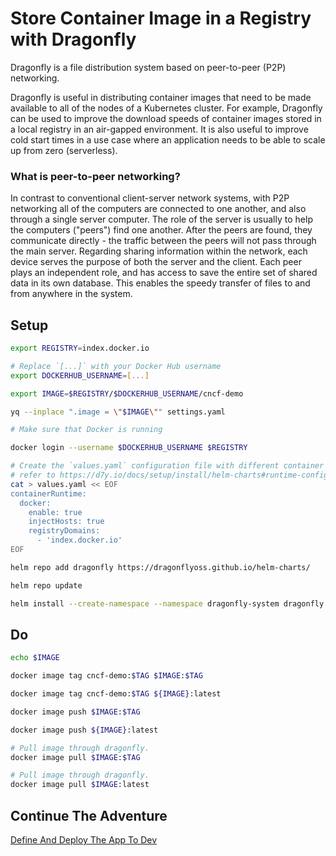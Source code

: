 # Store Container Image in a Registry with Dragonfly

Dragonfly is a file distribution system based on peer-to-peer (P2P) networking.

Dragonfly is useful in distributing container images that need to be made available to all of the nodes of a Kubernetes cluster. For example, Dragonfly can be used to improve the download speeds of container images stored in a local registry in an air-gapped environment. It is also useful to improve cold start times in a use case where an application needs to be able to scale up from zero (serverless).

### What is peer-to-peer networking?

In contrast to conventional client-server network systems, with P2P networking all of the computers are connected to one another, and also through a single server computer. The role of the server is usually to help the computers ("peers") find one another. After the peers are found, they communicate directly - the traffic between the peers will not pass through the main server. Regarding sharing information within the network, each device serves the purpose of both the server and the client. Each peer plays an independent role, and has access to save the entire set of shared data in its own database. This enables the speedy transfer of files to and from anywhere in the system.

## Setup

```bash
export REGISTRY=index.docker.io

# Replace `[...]` with your Docker Hub username
export DOCKERHUB_USERNAME=[...]

export IMAGE=$REGISTRY/$DOCKERHUB_USERNAME/cncf-demo

yq --inplace ".image = \"$IMAGE\"" settings.yaml

# Make sure that Docker is running

docker login --username $DOCKERHUB_USERNAME $REGISTRY

# Create the `values.yaml` configuration file with different container runtime,
# refer to https://d7y.io/docs/setup/install/helm-charts#runtime-configuration-guide-for-dragonfly-helm-chart.
cat > values.yaml << EOF
containerRuntime:
  docker:
    enable: true
    injectHosts: true
    registryDomains:
      - 'index.docker.io'
EOF

helm repo add dragonfly https://dragonflyoss.github.io/helm-charts/

helm repo update

helm install --create-namespace --namespace dragonfly-system dragonfly dragonfly/dragonfly -f values.yaml
```

## Do

```bash
echo $IMAGE

docker image tag cncf-demo:$TAG $IMAGE:$TAG

docker image tag cncf-demo:$TAG ${IMAGE}:latest

docker image push $IMAGE:$TAG

docker image push ${IMAGE}:latest

# Pull image through dragonfly.
docker image pull $IMAGE:$TAG

# Pull image through dragonfly.
docker image pull $IMAGE:latest
```

## Continue The Adventure

[Define And Deploy The App To Dev](../define-deploy-dev/README.md)
